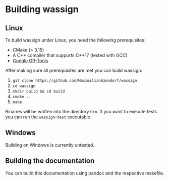 # Building wassign

## Linux

To build wassign under Linux, you need the following prerequisites:

* CMake (> 3.15)
* A C++ compiler that supports C++17 (tested with GCC)
* [Google OR-Tools](https://github.com/google/or-tools)

After making sure all prerequisites are met you can build wassign:

1. `git clone https://github.com/MaximilianAzendorf/wassign`
2. `cd wassign`
3. `mkdir build && cd build`
4. `cmake ..`
5. `make`

Binaries will be written into the directory `bin`. If you want to execute tests you can run the `wassign-test` executable.

## Windows

Building on Windows is currently untested.

## Building the documentation

You can build this documentation using pandoc and the respective makefile.
